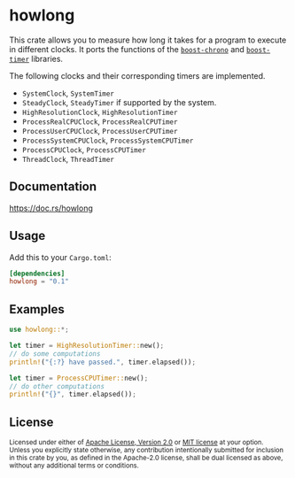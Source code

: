 # howlong

This crate allows you to measure how long it takes for a program to execute in different clocks. It ports the functions of the [`boost-chrono`](https://boost.org/libs/chrono) and [`boost-timer`](https://boost.org/libs/timer) libraries.

The following clocks and their corresponding timers are implemented.

* `SystemClock`, `SystemTimer`
* `SteadyClock`, `SteadyTimer` if supported by the system.
* `HighResolutionClock`, `HighResolutionTimer`
* `ProcessRealCPUClock`, `ProcessRealCPUTimer`
* `ProcessUserCPUClock`, `ProcessUserCPUTimer`
* `ProcessSystemCPUClock`, `ProcessSystemCPUTimer`
* `ProcessCPUClock`, `ProcessCPUTimer`
* `ThreadClock`, `ThreadTimer`

## Documentation

<https://doc.rs/howlong>

## Usage

Add this to your `Cargo.toml`:

```toml
[dependencies]
howlong = "0.1"
```

## Examples

```rust
use howlong::*;

let timer = HighResolutionTimer::new();
// do some computations
println!("{:?} have passed.", timer.elapsed());

let timer = ProcessCPUTimer::new();
// do other computations
println!("{}", timer.elapsed());
```

## License

<sup>
Licensed under either of <a href="LICENSE-APACHE">Apache License, Version 2.0</a> or <a href="LICENSE-MIT">MIT license</a> at your option.
</sup>
<br>
<sub>
Unless you explicitly state otherwise, any contribution intentionally submitted for inclusion in this crate by you, as defined in the Apache-2.0 license, shall be dual licensed as above, without any additional terms or conditions.
</sub>
